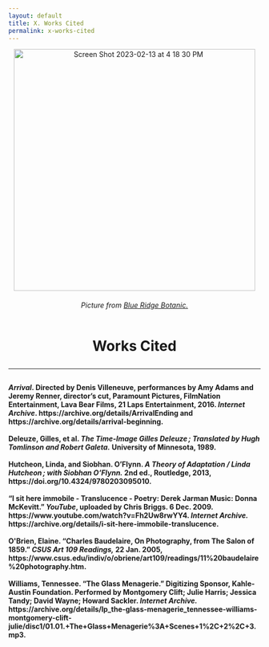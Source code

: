 ```yaml
---
layout: default
title: X. Works Cited
permalink: x-works-cited
---
```

<!-- Add an essay or interpretive material below this line,
using HTML or markdown.  Do not modify this file above this line -->
<p style="text-align:center;"><img width="482" alt="Screen Shot 2023-02-13 at 4 18 30 PM" src="https://user-images.githubusercontent.com/122332459/218587333-3ecd3bbb-55e6-434a-aa1b-fc0af2db4f40.png"></p>
<h6><center>Picture from <a href="https://www.blueridgebotanic.com/blog/florilegium">Blue Ridge Botanic.</a></center>
<br>
  <h1><center>Works Cited</center>
<hr>
<h4><i>Arrival</i>. Directed by Denis Villeneuve, performances by Amy Adams and Jeremy Renner, director’s cut, Paramount Pictures, FilmNation Entertainment, Lava Bear Films, 21 Laps Entertainment, 2016. <i>Internet Archive</i>. https://archive.org/details/ArrivalEnding and https://archive.org/details/arrival-beginning.
<br>
<br>
Deleuze, Gilles, et al. <i>The Time-Image Gilles Deleuze ; Translated by Hugh Tomlinson and Robert Galeta.</i> University of Minnesota, 1989.
<br>
<br>
Hutcheon, Linda, and Siobhan. O’Flynn. <i>A Theory of Adaptation / Linda Hutcheon ; with Siobhan O’Flynn.</i> 2nd ed., Routledge, 2013, https://doi.org/10.4324/9780203095010.
<br>
<br>
“I sit here immobile - Translucence - Poetry: Derek Jarman Music: Donna McKevitt.” <i>YouTube</i>, uploaded by Chris Briggs. 6 Dec. 2009. https://www.youtube.com/watch?v=Fh2Uw8rwYY4. <i>Internet Archive.</i> https://archive.org/details/i-sit-here-immobile-translucence. 
<br>
<br>
O'Brien, Elaine. “Charles Baudelaire, On Photography, from The Salon of 1859.” <i>CSUS Art 109 Readings,</i> 22 Jan. 2005, https://www.csus.edu/indiv/o/obriene/art109/readings/11%20baudelaire%20photography.htm. 
<br>
<br>
Williams, Tennessee. “The Glass Menagerie.” Digitizing Sponsor, Kahle-Austin Foundation. Performed by Montgomery Clift; Julie Harris; Jessica Tandy; David Wayne; Howard Sackler. <i>Internet Archive.</i> https://archive.org/details/lp_the-glass-menagerie_tennessee-williams-montgomery-clift-julie/disc1/01.01.+The+Glass+Menagerie%3A+Scenes+1%2C+2%2C+3.mp3.
